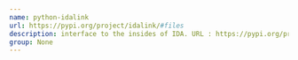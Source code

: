 ```yaml
---
name: python-idalink
url: https://pypi.org/project/idalink/#files
description: interface to the insides of IDA. URL : https://pypi.org/project/idalink/#files Groups : None
group: None
---
```

